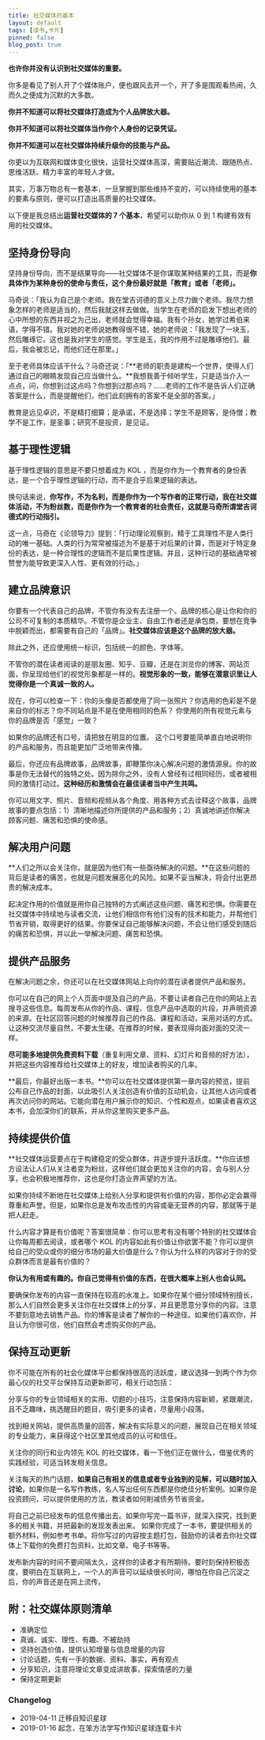 ```yaml
---
title: 社交媒体的基本
layout: default
tags: [读书,卡片]
pinned: false
blog_post: true
---
```


**也许你并没有认识到社交媒体的重要。**

你多是看见了别人开了个媒体账户，便也跟风去开一个，开了多是围观看热闹，久而久之便成为沉默的大多数。

**你并不知道可以将社交媒体打造成为个人品牌放大器。**

**你并不知道可以将社交媒体当作你个人身份的记录凭证。**

**你并不知道可以在社交媒体持续升级你的技能与产品。**

你更以为互联网和媒体变化很快，运营社交媒体高深，需要贴近潮流、跟随热点、思维活跃、精力丰富的年轻人才做。

其实，万事万物总有一套基本，一旦掌握到那些维持不变的，可以持续使用的基本的要素与原则，便可以打造出高质量的社交媒体。

以下便是我总结出**运营社交媒体的 7 个基本**，希望可以助你从 0 到 1 构建有效有用的社交媒体。

## 坚持身份导向

坚持身份导向，而不是结果导向——社交媒体不是你谋取某种结果的工具，而是**你具体作为某种身份的使命与责任，这个身份最好就是「教育」或者「老师」。**

马奇说：「我认为自己是个老师。我在堂吉诃德的意义上尽力做个老师。我尽力想象怎样的老师是适当的，然后我就这样去做做。当学生在老师的启发下想出老师的心中所想的东西并视之为己出，老师就会觉得幸福。我有个孙女，她学过希伯来语，学得不错。我对她的老师说她教得很不错，她的老师说：「我发现了一块玉，然后雕琢它。这也是我对学生的感觉。学生是玉，我的作用不过是雕琢他们。最后，我会被忘记，而他们还在那里。」

至于老师具体应该干什么？马奇还说：「**老师的职责是建构一个世界，使得人们通过自己的眼睛发现自己应当做什么。**我想我善于倾听学生，只是适当介入一点点，问，你想到过这点吗？你想到过那点吗？……老师的工作不是告诉人们正确答案是什么，而是提醒他们，他们此刻拥有的答案不是全部的答案。」

教育是远见卓识，不是精打细算；是承诺，不是选择；学生不是顾客，是侍僧；教学不是工作，是圣事；研究不是投资，是见证。

## 基于理性逻辑

基于理性逻辑的意思是不要只想着成为 KOL ，而是你作为一个教育者的身份表达，是一个合乎理性逻辑的行动，而不是合乎后果逻辑的表达。

换句话来说，**你写作，不为名利，而是你作为一个写作者的正常行动，我在社交媒体活动，不为粉丝数，而是你作为一个教育者的社会责任，这就是马奇所谓堂吉诃德式的行动指引。**

这一点，马奇在《论领导力》提到：「行动理论观察到，精于工具理性不是人类行动的唯一基础。人类的行为常常被描述为不是基于对后果的计算，而是对于特定身份的表达，是一种合理性的逻辑而不是后果性逻辑。并且，这种行动的基础通常被赞誉为能导致更深入人性、更有效的行动。」

## 建立品牌意识

你要有一个代表自己的品牌，不管你有没有去注册一个。品牌的核心是让你和你的公司不可复制的本质精华。不管你是企业主、自由工作者还是承包商，要想在竞争中脱颖而出，都需要有自己的「品牌」。**社交媒体应该是这个品牌的放大器。**

除此之外，还应使用统一标识，包括统一的颜色、字体等。

不管你的潜在读者阅读的是朋友圈、知乎、豆瓣，还是在浏览你的博客、网站页面，你呈现给他们的视觉形象都是一样的。**视觉形象的一致，能够在潜意识里让人觉得你是一个真诚一致的人。**

现在，你可以检查一下：你的头像是否都使用了同一张照片？你选用的色彩是不是来自你的标志？你不同站点是不是在使用相同的色系？ 你使用的所有视觉元素与你的品牌是否「感觉」一致？

如果你的品牌还有口号，请把放在明显的位置。 这个口号要能简单直白地说明你的产品和服务，而且能更加广泛地带来传播。

最后，你还应有品牌故事，品牌故事，即鞭策你决心解决问题的激情源泉。你的故事是你无法替代的独特之处。因为除你之外，没有人曾经有过相同经历，或者被相同的激情打动过。**这种经历和激情会在最佳读者当中产生共鸣。**

你可以用文字、照片、音频和视频从各个角度、用各种方式去诠释这个故事，品牌故事的要点包括：1）清晰地描述你所提供的产品和服务；2）真诚地讲述你解决顾客问题、痛苦和恐惧的使命感。

## 解决用户问题

**人们之所以会关注你，就是因为他们有一些亟待解决的问题。**在这些问题的背后是读者的痛苦，也就是问题发展恶化的风险。如果不妥当解决，将会付出更昂贵的解决成本。 

起决定作用的价值就是用你自己独特的方式阐述这些问题、痛苦和恐惧。你需要在社交媒体中持续地与读者交流，让他们相信你有他们没有的技术和能力，并帮他们节省开销，取得更好的结果。你要保证自己能够解决问题，不会让他们感受到随后的痛苦和恐惧，并以此一举解决问题、痛苦和恐惧。 

## 提供产品服务

在解决问题之余，你还可以在社交媒体网站上向你的潜在读者提供产品和服务。

你可以在自己的网上个人页面中提及自己的产品，不要让读者自己在你的网站上去搜寻这些信息。每周发布从你的作品、课程、信息产品中选取的片段，并声明资源的来源。在社区回答问题的时候推荐自己的作品、课程和活动，采用对话的方式。让这种交流尽量自然，不要太生硬。在推荐的时候，要表现得向面对面的交流一样。 

**尽可能多地提供免费资料下载**（重复利用文章、资料、幻灯片和音频的好方法），并把这些内容推荐给社交媒体上的好友，增加读者购买的几率。

**最后，你最好出版一本书。**你可以在社交媒体提供第一章内容的预览，提前公布自己作品的封面，以此吸引人关注创造有价值的互动机会，让其他人访问或者再次访问你的网站。它能向潜在用户展示你的知识、个性和观点，如果读者喜欢这本书，会加深你们的联系，并从你这里购买更多产品。

## 持续提供价值

**社交媒体运营要点在于构建稳定的受众群体，并逐步提升活跃度。**你应该想方设法让人们从关注者变为粉丝，这样他们就会更加关注你的内容，会与别人分享，也会积极地推荐你，这也是你打造业界声望的方法。

如果你持续不断地在社交媒体上给别人分享和提供有价值的内容，那你必定会赢得尊重和声誉。但是，如果你总是发布攻击性的内容或毫无营养的内容，那就等于是把人赶走。

什么内容才算是有价值呢？答案很简单：你可以思考有没有哪个特别的社交媒体会让你每周都去阅读，或者哪个 KOL 的内容如此有价值让你欲罢不能？你可以提供给自己的受众或你的细分市场的最大价值是什么？你认为什么样的内容对于你的受众群体而言是最有价值的？

**你认为有用或有趣的。你自己觉得有价值的东西，在很大概率上别人也会认同。**

要确保你发布的内容一直保持在较高的水准上。如果你在某个细分领域特别擅长，那么人们自然会更多关注你在社交媒体上的分享，并且更愿意分享你的内容。注意不要刻意地去销售产品。你的博客是读者了解你的一种途径。如果他们喜欢你，并且认为你很可信，他们自然会考虑购买你的产品。 

## 保持互动更新

你不可能在所有的社会化媒体平台都保持很高的活跃度，建议选择一到两个作为你最心仪的社交平台保持互动更新即可，相关行动包括：

分享与你的专业领域相关的实用、切题的小技巧，注意保持内容新颖，紧跟潮流，且不乏趣味，挑选醒目的题目，吸引更多的读者，尽量用小段落。 

找到相关网站，提供高质量的回答，解决有实际意义的问题，展现自己在相关领域的专业能力，来获得这个社区里其他成员的认可和信任。

关注你的同行和业内领先 KOL 的社交媒体，看一下他们正在做什么，借鉴优秀的实践经验，可适当转发相关信息。

关注每天的热门话题，**如果自己有相关的信息或者专业独到的见解，可以随时加入讨论**，如果你是一名写作教练，名人写出任何东西都是你绝佳分析案例。如果你是投资顾问，可以提供使用的方法，教读者如何削减债务节省资金。

将自己之前已经发布的信息传播出去。如果你写完一篇书评，就深入探究，找到更多的相关书籍，并把最新的发现发表出来。 如果你完成了一本书，要提供相关的额外材料，例如参考书单。将你写过的内容按主题打包，鼓励你的读者去你社交媒体上下载你的免费打包资料，比如文章、电子书等等。

发布新内容的时间不要间隔太久，这样你的读者才有所期待。要时刻保持积极态度，要明白在互联网上，一个人的声音可以延续很长时间，哪怕在你自己沉淀之后，你的声音还是在网上流传。 

## 附：社交媒体原则清单

- 准确定位
- 真诚、诚实、理性、有趣、不被劫持
- 坚持创造价值，提供认知增量与信息增量的内容
- 讨论话题，先有一手的数据、资料、事实，再有观点
- 分享知识，注意将理论文章变成讲故事，探索情感的力量
- 保持定期更新

### Changelog

- 2019-04-11 迁移自知识星球
- 2019-01-16 起念，在笨方法学写作知识星球连载卡片

